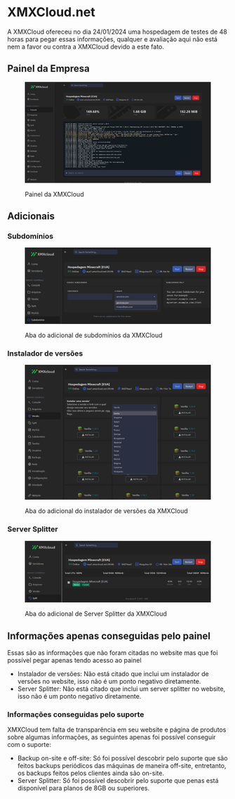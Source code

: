 # XMXCloud.net

A XMXCloud ofereceu no dia 24/01/2024 uma hospedagem de testes de 48 horas para pegar essas informações, qualquer e avaliação aqui não está nem a favor ou contra a XMXCloud devido a este fato.

## Painel da Empresa

<figure><img src="../../../.gitbook/assets/image (9).png" alt=""><figcaption><p>Painel da XMXCloud</p></figcaption></figure>

## Adicionais

### Subdomínios

<figure><img src="../../../.gitbook/assets/image (10).png" alt=""><figcaption><p>Aba do adicional de subdomínios da XMXCloud</p></figcaption></figure>

### Instalador de versões

<figure><img src="../../../.gitbook/assets/image (12).png" alt=""><figcaption><p>Aba do adicional do instalador de versões da XMXCloud</p></figcaption></figure>

### Server Splitter

<figure><img src="../../../.gitbook/assets/image (13).png" alt=""><figcaption><p>Aba do adicional de Server Splitter da XMXCloud</p></figcaption></figure>

## Informações apenas conseguidas pelo painel

Essas são as informações que não foram citadas no website mas que foi possível pegar apenas tendo acesso ao painel

* Instalador de versões: Não está citado que inclui um instalador de versões no website, isso não é um ponto negativo diretamente.
* Server Splitter: Não está citado que inclui um server splitter no website, isso não é um ponto negativo diretamente.

### Informações conseguidas pelo suporte

XMXCloud tem falta de transparência em seu website e página de produtos sobre algumas informações, as seguintes apenas foi possível conseguir com o suporte:

* Backup on-site e off-site: Só foi possível descobrir pelo suporte que são feitos backups periódicos das máquinas de maneira off-site, entretanto, os backups feitos pelos clientes ainda são on-site.
* Server Splitter: Só foi possível descobrir pelo suporte que penas está disponível para planos de 8GB ou superiores.
